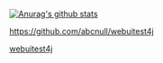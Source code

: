 [![Anurag's github stats](https://github-readme-stats.vercel.app/api?username=abcnull&theme=radical)](https://github.com/anuraghazra/github-readme-stats)


https://github.com/abcnull/webuitest4j


[webuitest4j](https://github.com/abcnull/webuitest4j)




